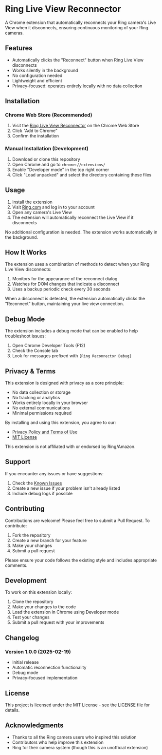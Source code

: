 # Ring Live View Reconnector

A Chrome extension that automatically reconnects your Ring camera's Live View when it disconnects, ensuring continuous monitoring of your Ring cameras.

## Features

- Automatically clicks the "Reconnect" button when Ring Live View disconnects
- Works silently in the background
- No configuration needed
- Lightweight and efficient
- Privacy-focused: operates entirely locally with no data collection

## Installation

### Chrome Web Store (Recommended)
1. Visit the [Ring Live View Reconnector](https://chrome.google.com/webstore/detail/chiphiennfhnjnhnmjgmfgkilegpdpkh) on the Chrome Web Store
2. Click "Add to Chrome"
3. Confirm the installation

### Manual Installation (Development)
1. Download or clone this repository
2. Open Chrome and go to `chrome://extensions/`
3. Enable "Developer mode" in the top right corner
4. Click "Load unpacked" and select the directory containing these files

## Usage

1. Install the extension
2. Visit [Ring.com](https://account.ring.com/) and log in to your account
3. Open any camera's Live View
4. The extension will automatically reconnect the Live View if it disconnects

No additional configuration is needed. The extension works automatically in the background.

## How It Works

The extension uses a combination of methods to detect when your Ring Live View disconnects:
1. Monitors for the appearance of the reconnect dialog
2. Watches for DOM changes that indicate a disconnect
3. Uses a backup periodic check every 30 seconds

When a disconnect is detected, the extension automatically clicks the "Reconnect" button, maintaining your live view connection.

## Debug Mode

The extension includes a debug mode that can be enabled to help troubleshoot issues:
1. Open Chrome Developer Tools (F12)
2. Check the Console tab
3. Look for messages prefixed with `[Ring Reconnector Debug]`

## Privacy & Terms

This extension is designed with privacy as a core principle:
- No data collection or storage
- No tracking or analytics
- Works entirely locally in your browser
- No external communications
- Minimal permissions required

By installing and using this extension, you agree to our:
- [Privacy Policy and Terms of Use](privacy-policy.md)
- [MIT License](LICENSE)

This extension is not affiliated with or endorsed by Ring/Amazon.

## Support

If you encounter any issues or have suggestions:
1. Check the [Known Issues](https://github.com/HairyDuck/ring-live-view-reconnector/issues)
2. Create a new issue if your problem isn't already listed
3. Include debug logs if possible

## Contributing

Contributions are welcome! Please feel free to submit a Pull Request. To contribute:

1. Fork the repository
2. Create a new branch for your feature
3. Make your changes
4. Submit a pull request

Please ensure your code follows the existing style and includes appropriate comments.

## Development

To work on this extension locally:

1. Clone the repository
2. Make your changes to the code
3. Load the extension in Chrome using Developer mode
4. Test your changes
5. Submit a pull request with your improvements

## Changelog

### Version 1.0.0 (2025-02-19)
- Initial release
- Automatic reconnection functionality
- Debug mode
- Privacy-focused implementation

## License

This project is licensed under the MIT License - see the [LICENSE](LICENSE) file for details.

## Acknowledgments

- Thanks to all the Ring camera users who inspired this solution
- Contributors who help improve this extension
- Ring for their camera system (though this is an unofficial extension) 
